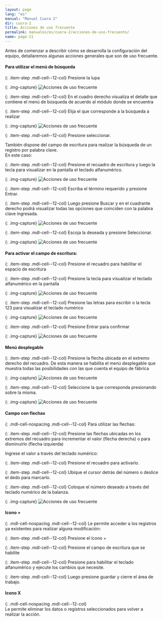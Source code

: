 ```yaml
---
layout: page
lang: "es"
manual: "Manual Cuora 2"
dir: cuora-2
title: Acciones de uso frecuente
permalink: manuales/es/cuora-2/acciones-de-uso-frecuente/
name: page-21
---
```

Antes de comenzar a describir cómo se desarrolla la configuración del equipo, detallaremos algunas acciones generales que son de uso frecuente.

#### Para utilizar el menú de búsqueda   

{: .item-step  .mdl-cell--12-col} 
Presione la lupa
    
{: .img-capture}
![Acciones de uso frecuente](../../../../images/es/cuora-2/cuora-neo-acciones2.png "Acciones de uso frecuente")

{: .item-step  .mdl-cell--12-col} 
En el cuadro derecho visualiza el detalle que contiene el menú de búsqueda de acuerdo al módulo donde se encuentra

{: .item-step  .mdl-cell--12-col} 
Elija el que corresponde a la búsqueda a realizar

{: .img-capture}
![Acciones de uso frecuente](../../../../images/es/cuora-2/cuora-neo-acciones3.png "Acciones de uso frecuente")

{: .item-step  .mdl-cell--12-col} 
Presione seleccionar. 
    
También dispone del campo de escritura para realizar la búsqueda de un registro por palabra clave.    
En este caso:

{: .item-step  .mdl-cell--12-col} 
Presione el recuadro de escritura y luego la tecla <span class="systel-tecla-11"><span class="path1"></span><span class="path2"></span><span class="path3"></span><span class="path4"></span><span class="path5"></span><span class="path6"></span><span class="path7"></span><span class="path8"></span><span class="path9"></span><span class="path10"></span><span class="path11"></span><span class="path12"></span><span class="path13"></span></span> para visualizar en la pantalla el teclado alfanumérico.

{: .img-capture}
![Acciones de uso frecuente](../../../../images/es/cuora-2/cuora-neo-acciones4.png "Acciones de uso frecuente")
   
{: .item-step  .mdl-cell--12-col} 
Escriba el término requerido y presione Entrar.   

{: .item-step  .mdl-cell--12-col} 
Luego presione Buscar y en el cuadrante derecho podrá visualizar todas las opciones que coinciden con la palabra clave ingresada.

{: .img-capture}
![Acciones de uso frecuente](../../../../images/es/cuora-2/cuora-neo-acciones5.png "Acciones de uso frecuente")    

{: .item-step  .mdl-cell--12-col} 
Escoja la deseada y presione Seleccionar.    

{: .img-capture}
![Acciones de uso frecuente](../../../../images/es/cuora-2/cuora-neo-acciones6.png "Acciones de uso frecuente")    

#### Para activar el campo de escritura:   

{: .item-step  .mdl-cell--12-col} 
Presione el recuadro para habilitar el espacio de escritura

{: .item-step  .mdl-cell--12-col} 
Presione la tecla <span class="systel-tecla-11"><span class="path1"></span><span class="path2"></span><span class="path3"></span><span class="path4"></span><span class="path5"></span><span class="path6"></span><span class="path7"></span><span class="path8"></span><span class="path9"></span><span class="path10"></span><span class="path11"></span><span class="path12"></span><span class="path13"></span></span> para visualizar el teclado alfanumérico en la pantalla

{: .img-capture}
![Acciones de uso frecuente](../../../../images/es/cuora-2/cuora-neo-acciones7.png "Acciones de uso frecuente")    

{: .item-step  .mdl-cell--12-col} 
Presione las letras para escribir o la tecla 123 para visualizar el teclado numérico 

{: .img-capture}
![Acciones de uso frecuente](../../../../images/es/cuora-2/cuora-neo-acciones8.png "Acciones de uso frecuente")    

{: .item-step  .mdl-cell--12-col} 
Presione Entrar para confirmar

{: .img-capture}
![Acciones de uso frecuente](../../../../images/es/cuora-2/cuora-neo-acciones9.png "Acciones de uso frecuente")    

#### Menú desplegable   

{: .item-step  .mdl-cell--12-col} 
Presione la flecha ubicada en el extremo derecho del recuadro. De esta manera se habilita el menú desplegable que muestra todas las posibilidades con las que cuenta el equipo de fábrica

{: .img-capture}
![Acciones de uso frecuente](../../../../images/es/cuora-2/cuora-neo-acciones10.png "Acciones de uso frecuente")    

{: .item-step  .mdl-cell--12-col} 
Seleccione la que corresponda presionando sobre la misma.

{: .img-capture}
![Acciones de uso frecuente](../../../../images/es/cuora-2/cuora-neo-acciones11.png "Acciones de uso frecuente")    

#### Campo con flechas   

{: .mdl-cell-nospacing .mdl-cell--12-col}
Para utilizar las flechas:

{: .item-step  .mdl-cell--12-col} 
Presione las flechas ubicadas en los extremos del recuadro para incrementar el valor (flecha derecha) o para disminuirlo (flecha izquierda)   

Ingrese el valor a través del teclado numérico:

{: .item-step  .mdl-cell--12-col} 
Presione el recuadro para activarlo.

{: .item-step  .mdl-cell--12-col} 
Ubique el cursor detrás del número o deslice el dedo para marcarlo.

{: .item-step  .mdl-cell--12-col} 
Coloque el número deseado a través del teclado numérico de la balanza.
 
{: .img-capture}
![Acciones de uso frecuente](../../../../images/es/cuora-2/cuora-neo-acciones12.png "Acciones de uso frecuente")   

#### Icono +  

{: .mdl-cell-nospacing .mdl-cell--12-col}
Le permite acceder a los registros ya existentes para realizar alguna modificación:

{: .item-step  .mdl-cell--12-col} 
Presione el ícono +

{: .item-step  .mdl-cell--12-col} 
Presione el campo de escritura que se habilite 

{: .item-step  .mdl-cell--12-col} 
Presione <span class="systel-tecla-11"><span class="path1"></span><span class="path2"></span><span class="path3"></span><span class="path4"></span><span class="path5"></span><span class="path6"></span><span class="path7"></span><span class="path8"></span><span class="path9"></span><span class="path10"></span><span class="path11"></span><span class="path12"></span><span class="path13"></span></span> para habilitar el teclado alfanumérico y ejecute los cambios que necesite. 

{: .item-step  .mdl-cell--12-col} 
Luego presione guardar y cierre el área de trabajo.

#### Icono X  

{: .mdl-cell-nospacing .mdl-cell--12-col}   
Le permite eliminar los datos o registros seleccionados para  volver a realizar la acción.

